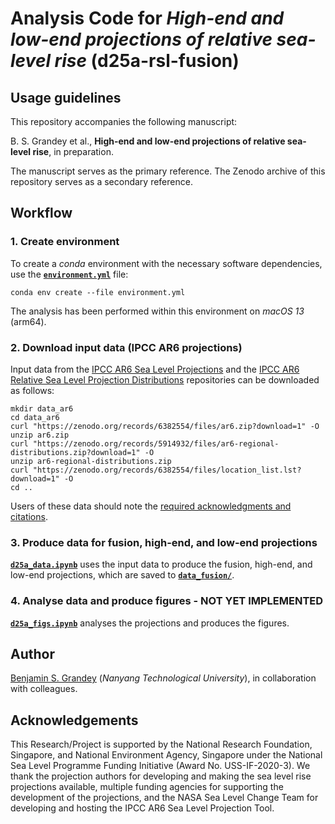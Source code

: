 # Analysis Code for _High-end and low-end projections of relative sea-level rise_ (d25a-rsl-fusion)

## Usage guidelines
This repository accompanies the following manuscript:

B. S. Grandey et al.,  **High-end and low-end projections of relative sea-level rise**, in preparation.

The manuscript serves as the primary reference.
The Zenodo archive of this repository serves as a secondary reference.

## Workflow

### 1. Create environment
To create a _conda_ environment with the necessary software dependencies, use the [**`environment.yml`**](environment.yml) file:

```
conda env create --file environment.yml
```

The analysis has been performed within this environment on _macOS 13_ (arm64).

### 2. Download input data (IPCC AR6 projections)
Input data from the [IPCC AR6 Sea Level Projections](https://doi.org/10.5281/zenodo.6382554) and the [IPCC AR6 Relative Sea Level Projection Distributions](https://doi.org/10.5281/zenodo.5914932) repositories can be downloaded as follows:

```
mkdir data_ar6
cd data_ar6
curl "https://zenodo.org/records/6382554/files/ar6.zip?download=1" -O
unzip ar6.zip
curl "https://zenodo.org/records/5914932/files/ar6-regional-distributions.zip?download=1" -O
unzip ar6-regional-distributions.zip
curl "https://zenodo.org/records/6382554/files/location_list.lst?download=1" -O
cd ..
```

Users of these data should note the [required acknowledgments and citations](https://doi.org/10.5281/zenodo.6382554).

### 3. Produce data for fusion, high-end, and low-end projections
[**`d25a_data.ipynb`**](d25a_data.ipynb) uses the input data to produce the fusion, high-end, and low-end projections, which are saved to [**`data_fusion/`**](data_fusion/).

### 4. Analyse data and produce figures - NOT YET IMPLEMENTED
[**`d25a_figs.ipynb`**](d25a_figs.ipynb) analyses the projections and produces the figures.

## Author
[Benjamin S. Grandey](https://grandey.github.io) (_Nanyang Technological University_), in collaboration with colleagues.

## Acknowledgements
This Research/Project is supported by the National Research Foundation, Singapore, and National Environment Agency, Singapore under the National Sea Level Programme Funding Initiative (Award No. USS-IF-2020-3).
We thank the projection authors for developing and making the sea level rise projections available, multiple funding agencies for supporting the development of the projections, and the NASA Sea Level Change Team for developing and hosting the IPCC AR6 Sea Level Projection Tool.
